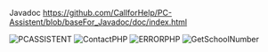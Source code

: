 Javadoc https://github.com/CallforHelp/PC-Assistent/blob/baseFor_Javadoc/doc/index.html

![PCASSISTENT](https://github.com/CallforHelp/PC-Assistent/blob/master/src/c4h/images/Pc_Assisten.PNG)
![ContactPHP](https://github.com/CallforHelp/PC-Assistent/blob/master/src/c4h/images/contact.png)
![ERRORPHP](https://github.com/CallforHelp/PC-Assistent/blob/master/src/c4h/images/error.jpg)
![GetSchoolNumber](https://github.com/CallforHelp/PC-Assistent/blob/browserUpdate/src/c4h/images/testSchulnummerGet.PNG)
